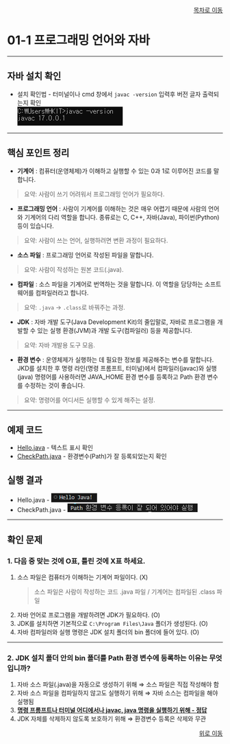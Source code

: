 <p align="right"><a href="../readme.md">목차로 이동</a></p>

# 01-1 프로그래밍 언어와 자바
---
## 자바 설치 확인
- 설치 확인법 - 터미널이나 cmd 창에서 `javac -version` 입력후 버전 글자 출력되는지 확인  
![자바설치확인](../images/01-1/javainstall.png)

---
## 핵심 포인트 정리

- **기계어** : 컴퓨터(운영체제)가 이해하고 실행할 수 있는 0과 1로 이루어진 코드를 말합니다.  
> 요약: 사람이 쓰기 어려워서 프로그래밍 언어가 필요하다.

- **프로그래밍 언어** : 사람이 기계어를 이해하는 것은 매우 어렵기 때문에 사람의 언어와 기계어의 다리 역할을 합니다. 종류로는 C, C++, 자바(Java), 파이썬(Python)등이 있습니다.  
> 요약: 사람이 쓰는 언어, 실행하려면 변환 과정이 필요하다.

- **소스 파일** : 프로그래밍 언어로 작성된 파일을 말합니다.
> 요약: 사람이 작성하는 원본 코드(.java).

- **컴파일** : 소스 파일을 기계어로 번역하는 것을 말합니다. 이 역할을 담당하는 소프트웨어를 컴파일러라고 합니다.  
> 요약: `.java` → `.class`로 바꿔주는 과정.

- **JDK** : 자바 개발 도구(Java Development Kit)의 줄입말로, 자바로 프로그램을 개발할 수 있는 실행 환경(JVM)과 개발 도구(컴파일러) 등을 제공합니다.  
> 요약: 자바 개발용 도구 모음.

- **환경 변수** : 운영체제가 실행하는 데 필요한 정보를 제공해주는 변수를 말합니다. JKD를 설치한 후 명령 라인(명령 프롬프트, 터미널)에서 컴파일러(javac)와 실행(java) 명령어를 사용하러면 JAVA_HOME 환경 변수를 등록하고 Path 환경 변수를 수정하는 것이 좋습니다.
> 요약: 명령어를 어디서든 실행할 수 있게 해주는 설정.

---

## 예제 코드
- [Hello.java](../code-examples/chap01_1/Hello.java) - 텍스트 표시 확인
- [CheckPath.java](../code-examples/chap01_1/CheckPath.java) - 환경변수(Path)가 잘 등록되었는지 확인

## 실행 결과
- Hello.java - ![Hello 실행 결과](../images/01-1/hello.png)  
- CheckPath.java - ![CheckPath 실행 결과](../images/01-1/checkpath.png)

---

## 확인 문제

### 1. 다음 중 맞는 것에 O표, 틀린 것에 X표 하세요.
1. 소스 파일은 컴퓨터가 이해하는 기계어 파일이다. (X)  
   > 소스 파일은 사람이 작성하는 코드 .java 파일 / 기계어는 컴파일된 .class 파일  
2. 자바 언어로 프로그램을 개발하려면 JDK가 필요하다. (O)  
3. JDK를 설치하면 기본적으로 `C:\Program Files\Java` 폴더가 생성된다. (O)  
4. 자바 컴파일러와 실행 명령은 JDK 설치 폴더의 bin 폴더에 들어 있다. (O)  

---

### 2. JDK 설치 폴더 안의 bin 폴더를 Path 환경 변수에 등록하는 이유는 무엇입니까?
1. 자바 소스 파일(.java)을 자동으로 생성하기 위해 ⇒ 소스 파일은 직접 작성해야 함  
2. 자바 소스 파일을 컴파일하지 않고도 실행하기 위해 ⇒ 자바 소스는 컴파일을 해야 실행됨  
3. **<u>명령 프롬프트나 터미널 어디에서나 javac, java 명령을 실행하기 위해 - 정답</u>**  
4. JDK 자체를 삭제하지 않도록 보호하기 위해 ⇒ 환경변수 등록은 삭제와 무관
<p align="right"><a href="#top">위로 이동</a> 